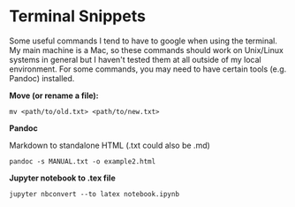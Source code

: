 # Terminal Snippets

Some useful commands I tend to have to google when using the terminal. My main machine is a Mac, so these commands should work on Unix/Linux systems in general but I haven't tested them at all outside of my local environment. For some commands, you may need to have certain tools (e.g. Pandoc) installed. 

**Move (or rename a file):**
```
mv <path/to/old.txt> <path/to/new.txt>
```

**Pandoc**

Markdown to standalone HTML (.txt could also be .md)
```
pandoc -s MANUAL.txt -o example2.html
```

**Jupyter notebook to .tex file**
```
jupyter nbconvert --to latex notebook.ipynb
```
